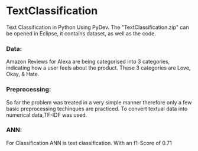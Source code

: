 # TextClassification
Text Classification in Python Using PyDev. The "TextClassification.zip" can be opened in Eclipse, it contains dataset, as well as the code. 

### Data:
Amazon Reviews for Alexa are being categorised into 3 categories, indicating how a user feels about the product. These 3 categories are Love, Okay, & Hate.

### Preprocessing:
So far the problem was treated in a very simple manner therefore only a few basic preprocessing techinques are practiced. To convert textual data into numerical data,TF-IDF was used.

### ANN:
For Classification ANN is text classification.
With an f1-Score of 0.71
